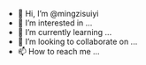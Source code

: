 - 👋 Hi, I’m @mingzisuiyi
- 👀 I’m interested in ...
- 🌱 I’m currently learning ...
- 💞️ I’m looking to collaborate on ...
- 📫 How to reach me ...

<!---
mingzisuiyi/mingzisuiyi is a ✨ special ✨ repository because its `README.md` (this file) appears on your GitHub profile.
You can click the Preview link to take a look at your changes.
--->
